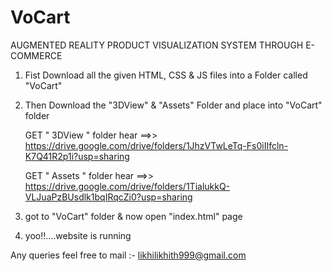 # VoCart
AUGMENTED REALITY PRODUCT VISUALIZATION SYSTEM THROUGH E-COMMERCE


1) Fist Download all the given HTML, CSS & JS files into a Folder called "VoCart"

2) Then Download the "3DView" & "Assets" Folder and place into "VoCart" folder

    GET  " 3DView " folder hear
    ==>> https://drive.google.com/drive/folders/1JhzVTwLeTq-Fs0iIIfcln-K7Q41R2p1i?usp=sharing

    GET  " Assets " folder hear
    ==>> https://drive.google.com/drive/folders/1TialukkQ-VLJuaPzBUsdlk1bqIRqcZi0?usp=sharing
    
3) got to "VoCart" folder & now open "index.html" page 

4) yoo!!....website is running



Any queries feel free to mail :-  likhilikhith999@gmail.com
